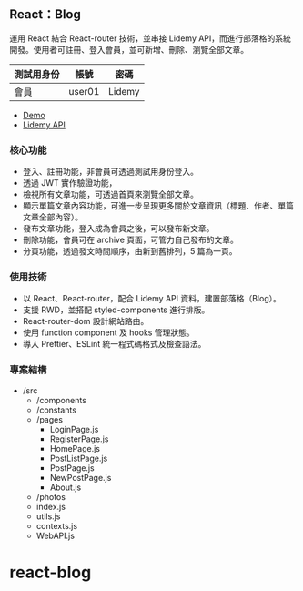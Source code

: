 ## React：Blog
運用 React 結合 React-router 技術，並串接 Lidemy API，而進行部落格的系統開發。使用者可註冊、登入會員，並可新增、刪除、瀏覽全部文章。

| 測試用身份 | 帳號 | 密碼 |
|----------|------|-----|
| 會員 | user01 | Lidemy |

- [Demo]()
- [Lidemy API](https://github.com/Lidemy/lidemy-student-json-api-server)


### 核心功能
- 登入、註冊功能，非會員可透過測試用身份登入。
- 透過 JWT 實作驗證功能，
- 檢視所有文章功能，可透過首頁來瀏覽全部文章。
- 顯示單篇文章內容功能，可進一步呈現更多關於文章資訊（標題、作者、單篇文章全部內容）。
- 發布文章功能，登入成為會員之後，可以發布新文章。
- 刪除功能，會員可在 archive 頁面，可管力自己發布的文章。
- 分頁功能，透過發文時間順序，由新到舊排列，5 篇為一頁。


### 使用技術
- 以 React、React-router，配合 Lidemy API 資料，建置部落格（Blog）。
- 支援 RWD，並搭配 styled-components 進行排版。
- React-router-dom 設計網站路由。
- 使用 function component 及 hooks 管理狀態。
- 導入 Prettier、ESLint 統一程式碼格式及檢查語法。


### 專案結構
- /src
    - /components
    - /constants
    - /pages
        - LoginPage.js
        - RegisterPage.js
        - HomePage.js
        - PostListPage.js
        - PostPage.js
        - NewPostPage.js
        - About.js
    - /photos
    - index.js
    - utils.js
    - contexts.js
    - WebAPI.js
# react-blog
